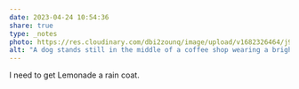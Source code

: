 ```yaml
---
date: 2023-04-24 10:54:36
share: true
type: _notes
photo: https://res.cloudinary.com/dbi2zounq/image/upload/v1682326464/j9crgehtw4lcwrrv722m.jpg
alt: "A dog stands still in the middle of a coffee shop wearing a bright yellow rain coat."
---
```

I need to get Lemonade a rain coat. 
